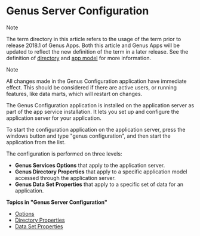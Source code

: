 # Genus Server Configuration

> [!NOTE]
> The term directory in this article refers to the usage of the term prior to release 2018.1 of Genus Apps. Both this article and Genus Apps will be updated to reflect the new definition of the term in a later release. See the definition of [directory](../../../../terminology.md#directory) and [app model](../../../../terminology.md#app-model) for more information.

> [!NOTE]
> All changes made in the Genus Configuration application have immediate effect. This should be considered if there are active users, or running features, like data marts, which will restart on changes.

The Genus Configuration application is installed on the application server as part of the app service installation. It lets you set up and configure the application server for your application.

To start the configuration application on the application server, press the windows button and type "genus configuration", and then start the application from the list.

The configuration is performed on three levels:

*   **Genus Services Options** that apply to the application server.
*   **Genus Directory Properties** that apply to a specific application model accessed through the application server.
*   **Genus Data Set Properties** that apply to a specific set of data for an application.

**Topics in "Genus Server Configuration"**
* [Options](options.md)
* [Directory Properties](directory-properties.md)
* [Data Set Properties](data-set-properties.md)
